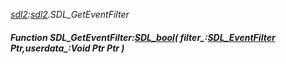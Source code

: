 _[sdl2](../../modules/sdl2/sdl2-module.md):[sdl2](../../modules/sdl2/sdl2-module.md).SDL\_GetEventFilter_
##### Function SDL\_GetEventFilter:[SDL_bool](../../modules/sdl2/sdl2-sdl_bool.md)( filter_:[SDL_EventFilter](../../modules/sdl2/sdl2-sdl_eventfilter.md) Ptr,userdata_:Void Ptr Ptr )
